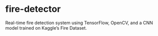 # fire-detector
Real-time fire detection system using TensorFlow, OpenCV, and a CNN model trained on Kaggle’s Fire Dataset.

